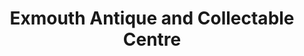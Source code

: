 ---
title: "Exmouth Antique and Collectable Centre"
url: /exmouth/exmouth-antique-and-collectable-centre/
shop: antiques
---